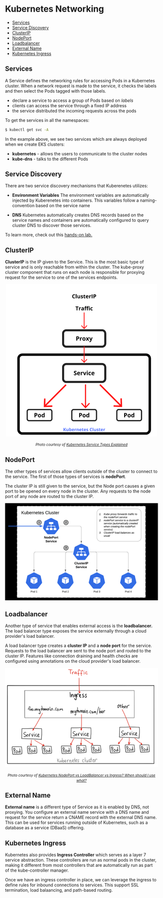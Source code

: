  
# Kubernetes Networking 

- [Services](#services)
- [Service Discovery](#service-discovery)
- [ClusterIP](#clusterip)
- [NodePort](#nodeport)
- [Loadbalancer](#loadbalancer)
- [External Name](#external-name)
- [Kubernetes Ingress](#kubernetes-ingress)

## Services 

A Service defines the networking rules for accessing Pods in a Kubernetes cluster. When a network request is made to the service, it checks the labels and then select the Pods tagged with those labels.

- declare a service to access a group of Pods based on *labels*
- clients can access the service through a fixed IP address
- the service distributed the incoming requests across the pods

To get the services in all the namespaces:

```bash
$ kubectl get svc -A  
```

In the example above, we see two services which are always deployed when we create EKS clusters:

- **kubernetes** - allows the users to communicate to the cluster nodes
- **kube-dns** - talks to the different Pods

## Service Discovery 

There are two service discovery mechanisms that Kuberenetes utilizes:

- **Environment Variables**
    The environment variables are automatically injected by Kuberenetes into containers. This variables follow a naming-convention based on the service name

- **DNS**
    Kubernetes automatically creates DNS records based on the service names and containers are automatically configured to query cluster DNS to discover those services.

To learn more, check out this [hands-on lab.](../../lab40-Kubernetes_Basics/README.md)

## ClusterIP

**ClusterIP** is the IP given to the Service. This is the most basic type of service and is only reachable from within the cluster. The kube-proxy cluster component that runs on each node is responsible for proxying request for the service to one of the services endpoints. 


<p align=center>
<img width=500 src="../../Images/services-clusterip.png">
</p> 

<small><center> *Photo courtesy of [Kubernetes Service Types Explained](https://dev.to/pavanbelagatti/kubernetes-service-types-explained-207g)* </center></small>


## NodePort

The other types of services allow clients outside of the cluster to connect to the service. The first of those types of services is **nodePort**. 

The cluster IP is still given to the service, but the Node port causes a given port to be opened on every node in the cluster. Any requests to the node port of any node are routed to the cluster IP. 

<p align=center>
<img width=700 src="../../Images/services-nodeport.png">
</p> 


## Loadbalancer 

Another type of service that enables external access is the **loadbalancer.** The load balancer type exposes the service externally through a cloud provider's load balancer.

A load balancer type creates a **cluster IP** and a **node port** for the service. Requests to the load balancer are sent to the node port and routed to the cluster IP. Features like connection draining and health checks are configured using annotations on the cloud provider's load balancer.


<p align=center>
<img width=700 src="../../Images/services-loadbalancer.png">
</p> 

<small><center> *Photo courtesy of [Kubernetes NodePort vs LoadBalancer vs Ingress? When should I use what?](https://medium.com/google-cloud/kubernetes-nodeport-vs-loadbalancer-vs-ingress-when-should-i-use-what-922f010849e0)* </center></small>

## External Name 

**External name** is a different type of Service as it is enabled by DNS, not proxying. You configure an external name service with a DNS name and request for the service return a CNAME record with the external DNS name. This can be used for services running outside of Kubernetes, such as a database as a service (DBaaS) offering.

## Kubernetes Ingress

Kubernetes also provides **Ingress Controller** which serves as a layer 7 service abstraction. These controllers are run as normal pods in the cluster, making it different from most controllers that are automatically run as part of the kube-controller manager.

Once we have an ingress controller in place, we can leverage the ingress to define rules for inbound connections to services. This support SSL termination, load balaancing, and path-based routing.